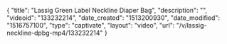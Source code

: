 {
    "title": "Lassig Green Label Neckline Diaper Bag",
    "description": "",
    "videoid": "133232214",
    "date_created": "1513200930",
    "date_modified": "1516757100",
    "type": "captivate",
    "layout": "video",
    "url": "\/v\/lassig-neckline-dpbg-mp4\/133232214"
}